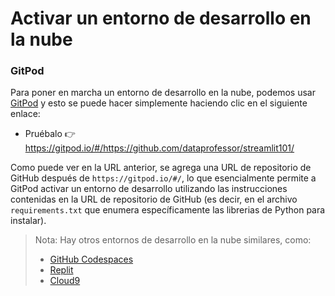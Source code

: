# Activar un entorno de desarrollo en la nube

### GitPod
Para poner en marcha un entorno de desarrollo en la nube, podemos usar [GitPod](https://www.gitpod.io/) y esto se puede hacer simplemente haciendo clic en el siguiente enlace:
- Pruébalo 👉 https://gitpod.io/#/https://github.com/dataprofessor/streamlit101/

Como puede ver en la URL anterior, se agrega una URL de repositorio de GitHub después de `https://gitpod.io/#/`, lo que esencialmente permite a GitPod activar un entorno de desarrollo utilizando las instrucciones contenidas en la URL de repositorio de GitHub (es decir, en el archivo `requirements.txt` que enumera específicamente las librerias de Python para instalar).

> Nota: Hay otros entornos de desarrollo en la nube similares, como:
> - [GitHub Codespaces](https://docs.github.com/en/codespaces/setting-up-your-project-for-codespaces/setting-up-your-python-project-for-codespaces)
> - [Replit](https://replit.com/)
> - [Cloud9](https://aws.amazon.com/cloud9/)
